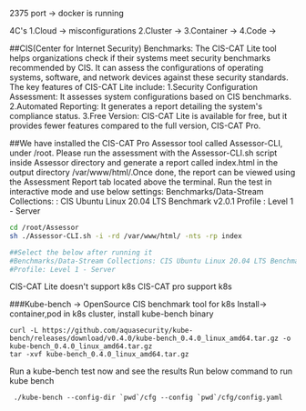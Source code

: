 2375 port -> docker is running

4C's
1.Cloud -> misconfigurations
2.Cluster -> 
3.Container -> 
4.Code ->

##CIS(Center for Internet Security) Benchmarks:
The CIS-CAT Lite tool helps organizations check if their systems meet security benchmarks recommended by CIS. It can assess the configurations of operating systems, software, and network devices against these security standards.
The key features of CIS-CAT Lite include:
    1.Security Configuration Assessment: It assesses system configurations based on CIS benchmarks.
    2.Automated Reporting: It generates a report detailing the system's compliance status.
    3.Free Version: CIS-CAT Lite is available for free, but it provides fewer features compared to the full version, CIS-CAT Pro.

##We have installed the CIS-CAT Pro Assessor tool called Assessor-CLI, under /root.
Please run the assessment with the Assessor-CLI.sh script inside Assessor directory and generate a report called index.html in the output directory /var/www/html/.Once done, the report can be viewed using the Assessment Report tab located above the terminal.
Run the test in interactive mode and use below settings:
Benchmarks/Data-Stream Collections: : CIS Ubuntu Linux 20.04 LTS Benchmark v2.0.1
Profile : Level 1 - Server
```bash
cd /root/Assessor
sh ./Assessor-CLI.sh -i -rd /var/www/html/ -nts -rp index

##Select the below after running it
#Benchmarks/Data-Stream Collections: CIS Ubuntu Linux 20.04 LTS Benchmark v2.0.1
#Profile: Level 1 - Server
```
CIS-CAT Lite doesn't support k8s
CIS-CAT pro support k8s

###Kube-bench -> OpenSource CIS benchmark tool for k8s
Install-> container,pod in k8s cluster, install kube-bench binary
```
curl -L https://github.com/aquasecurity/kube-bench/releases/download/v0.4.0/kube-bench_0.4.0_linux_amd64.tar.gz -o kube-bench_0.4.0_linux_amd64.tar.gz
tar -xvf kube-bench_0.4.0_linux_amd64.tar.gz
```

Run a kube-bench test now and see the results
Run below command to run kube bench
```
 ./kube-bench --config-dir `pwd`/cfg --config `pwd`/cfg/config.yaml
```
